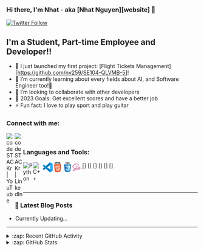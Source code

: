 ### Hi there, I'm Nhat - aka [Nhat Nguyen][website] 👋 

<!-- [![Website](https://img.shields.io/website?label=codeSTACKr.com&style=for-the-badge&url=https%3A%2F%2Fcodestackr.com)](https://codestackr.com) -->
[![Twitter Follow](https://img.shields.io/twitter/follow/codeSTACKr?color=1DA1F2&logo=twitter&style=for-the-badge)](https://twitter.com/intent/follow?original_referer=https%3A%2F%2Fgithub.com%2FcodeSTACKr&screen_name=codeSTACKr)

## I'm a Student, Part-time Employee and Developer!!

- 🔭 I just launched my first project: [Flight Tickets Management][https://github.com/nv259/SE104-QLVMB-5]!
- 🌱 I’m currently learning about every fields about AI, and Software Engineer too!🤩
- 👯 I’m looking to collaborate with other developers
- 🥅 2023 Goals: Get excellent scores and have a better job
- ⚡ Fun fact: I love to play sport and play guitar

### Connect with me:

<!-- [<img align="left" alt="codeSTACKr.com" width="22px" src="https://raw.githubusercontent.com/iconic/open-iconic/master/svg/globe.svg" />][website] -->
[<img align="left" alt="codeSTACKr | YouTube" width="22px" src="https://www.youtube.com/channel/UClLtQ9ALNx-rbz9xpGMr1gw" />][youtube]
<!-- [<img align="left" alt="codeSTACKr | Twitter" width="22px" src="https://cdn.jsdelivr.net/npm/simple-icons@v3/icons/twitter.svg" />][twitter] -->
[<img align="left" alt="codeSTACKr | LinkedIn" width="22px" src="https://www.linkedin.com/in/nhatnv0378/" />][linkedin]

<br />

### Languages and Tools:

[<img align="left" alt="Python" width="26px" src="https://w7.pngwing.com/pngs/234/329/png-transparent-python-logo-thumbnail.png" />]
[<img align="left" alt="C++" width="26px" src="https://upload.wikimedia.org/wikipedia/commons/thumb/1/18/ISO_C%2B%2B_Logo.svg/1822px-ISO_C%2B%2B_Logo.svg.png" />]
[<img align="left" alt="Visual Studio Code" width="26px" src="https://raw.githubusercontent.com/github/explore/80688e429a7d4ef2fca1e82350fe8e3517d3494d/topics/visual-studio-code/visual-studio-code.png" />]
[<img align="left" alt="HTML5" width="26px" src="https://raw.githubusercontent.com/github/explore/80688e429a7d4ef2fca1e82350fe8e3517d3494d/topics/html/html.png" />]
[<img align="left" alt="CSS3" width="26px" src="https://raw.githubusercontent.com/github/explore/80688e429a7d4ef2fca1e82350fe8e3517d3494d/topics/css/css.png" />]
[<img align="left" alt="Sass" width="26px" src="https://raw.githubusercontent.com/github/explore/80688e429a7d4ef2fca1e82350fe8e3517d3494d/topics/sass/sass.png" />]
<!-- [<img align="left" alt="JavaScript" width="26px" src="https://raw.githubusercontent.com/github/explore/80688e429a7d4ef2fca1e82350fe8e3517d3494d/topics/javascript/javascript.png" />] -->
<br />
<br />

---

### 📕 Latest Blog Posts

<!-- BLOG-POST-LIST:START -->
- Currently Updating...
<!-- BLOG-POST-LIST:END -->

---

<details>
  <summary>:zap: Recent GitHub Activity</summary>
  
<!--START_SECTION:activity-->

<!--END_SECTION:activity-->

</details>

<details>
  <summary>:zap: GitHub Stats</summary>

  <img align="left" alt="codeSTACKr's GitHub Stats" src="https://github-readme-stats.codestackr.vercel.app/api?username=codeSTACKr&show_icons=true&hide_border=true" />

</details>

[facebook]: https://www.facebook.com/profile.php?id=100016257456645
<!-- [course]: https://github.com/UIT-21520378/SS004.M16.CLC-SNAKE_GAME -->
[twitter]: https://twitter.com/Vi3tNh4t
[youtube]: https://www.youtube.com/channel/UClLtQ9ALNx-rbz9xpGMr1gw
[instagram]: https://www.instagram.com/iamsunnguyen/
[linkedin]: https://www.linkedin.com/in/nhatnv0378
